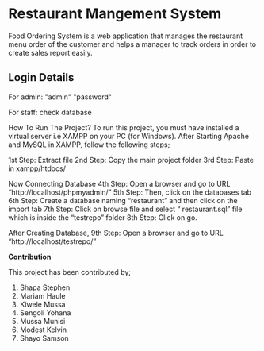 # **Restaurant Mangement System**

Food Ordering System is a web application that manages the restaurant menu order of the customer and helps a manager to track orders in order to create sales report easily.

## Login Details
For admin:
"admin"
"password"

For staff:
check database


How To Run The Project?
To run this project, you must have installed a virtual server i.e XAMPP on your PC (for Windows).
After Starting Apache and MySQL in XAMPP, follow the following steps;

1st Step: Extract file
2nd Step: Copy the main project folder
3rd Step: Paste in xampp/htdocs/

Now Connecting Database
4th Step: Open a browser and go to URL “http://localhost/phpmyadmin/”
5th Step: Then, click on the databases tab
6th Step: Create a database naming “restaurant” and then click on the import tab
7th Step: Click on browse file and select “ restaurant.sql” file which is inside the “testrepo” folder
8th Step: Click on go.

After Creating Database,
9th Step: Open a browser and go to URL “http://localhost/testrepo/”


**Contribution**

This project has been contributed by;
 1. Shapa Stephen
 2. Mariam Haule
 3. Kiwele Mussa
 4. Sengoli Yohana
 5. Mussa Munisi
 6. Modest Kelvin
 7. Shayo Samson
